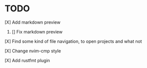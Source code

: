# TODO

[X] Add markdown preview
1. [] Fix markdown preview

[X] Find some kind of file navigation, to open projects and what not

[X] Change nvim-cmp style

[X] Add rustfmt plugin


